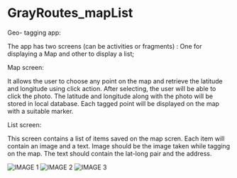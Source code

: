 # GrayRoutes_mapList

Geo- tagging app:

The app has two screens (can be activities or fragments) : 
One for displaying a Map and other to display a list;

Map screen:

It allows the user to choose any point on the map and retrieve the latitude and longitude using click action. After selecting, the user will be able to click the photo. The latitude and longitude along with the photo will be stored in local database. 
Each tagged point will be displayed on the map with a suitable marker.

List screen:

This screen contains a list of items saved on the map scren. Each item will contain an image and a text.
Image should be the image taken while tagging on the map. The text should contain the lat-long pair and the address.

![IMAGE 1](https://s3.ap-south-1.amazonaws.com/sandy-static/Screenshot_20181214-224015.jpg)
![IMAGE 2](https://s3.ap-south-1.amazonaws.com/sandy-static/Screenshot_20181214-224025.jpg)
![IMAGE 3](https://s3.ap-south-1.amazonaws.com/sandy-static/Screenshot_20181214-224103.jpg)
